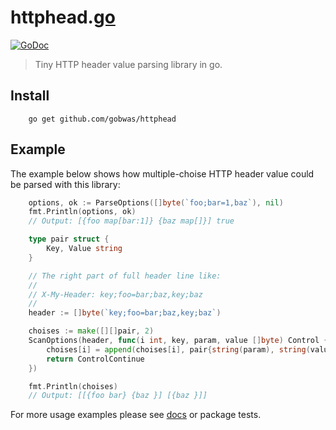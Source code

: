 # httphead.[go](https://golang.org)

[![GoDoc][godoc-image]][godoc-url] 

> Tiny HTTP header value parsing library in go.

## Install

```shell
    go get github.com/gobwas/httphead
```

## Example

The example below shows how multiple-choise HTTP header value could be parsed with this library:

```go
	options, ok := ParseOptions([]byte(`foo;bar=1,baz`), nil)
	fmt.Println(options, ok)
	// Output: [{foo map[bar:1]} {baz map[]}] true
```

```go
	type pair struct {
		Key, Value string
	}

	// The right part of full header line like:
	//
	// X-My-Header: key;foo=bar;baz,key;baz
	//
	header := []byte(`key;foo=bar;baz,key;baz`)

	choises := make([][]pair, 2)
	ScanOptions(header, func(i int, key, param, value []byte) Control {
		choises[i] = append(choises[i], pair{string(param), string(value)})
		return ControlContinue
	})

	fmt.Println(choises)
	// Output: [[{foo bar} {baz }] [{baz }]]
```

For more usage examples please see [docs][godoc-url] or package tests.

[godoc-image]: https://godoc.org/github.com/gobwas/httphead?status.svg
[godoc-url]: https://godoc.org/github.com/gobwas/httphead
[travis-image]: https://travis-ci.org/gobwas/httphead.svg?branch=master
[travis-url]: https://travis-ci.org/gobwas/httphead
